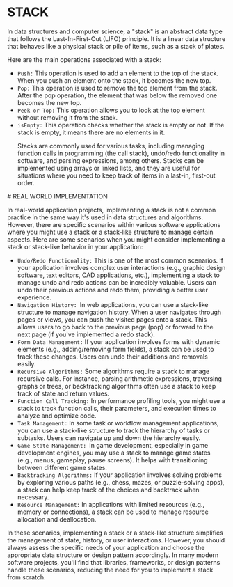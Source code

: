 # STACK
In data structures and computer science, a "stack" is an abstract data type that follows the Last-In-First-Out (LIFO) principle. It is a linear data structure that behaves like a physical stack or pile of items, such as a stack of plates.

Here are the main operations associated with a stack:
<ul>
<li><code>Push:</code> This operation is used to add an element to the top of the stack. When you push an element onto the stack, it becomes the new top.
</li>
<li>
<code>Pop:</code> This operation is used to remove the top element from the stack. After the pop operation, the element that was below the removed one becomes the new top.
</li>
<li>
<code>Peek or Top:</code> This operation allows you to look at the top element without removing it from the stack.
</li>
<li>
<code>isEmpty:</code> This operation checks whether the stack is empty or not. If the stack is empty, it means there are no elements in it.
</li>

Stacks are commonly used for various tasks, including managing function calls in programming (the call stack), undo/redo functionality in software, and parsing expressions, among others. Stacks can be implemented using arrays or linked lists, and they are useful for situations where you need to keep track of items in a last-in, first-out order.
</ul>
# REAL WORLD IMPLEMENTATION

In real-world application projects, implementing a stack is not a common practice in the same way it's used in data structures and algorithms. However, there are specific scenarios within various software applications where you might use a stack or a stack-like structure to manage certain aspects. Here are some scenarios when you might consider implementing a stack or stack-like behavior in your application:
<ul>
<li><code>Undo/Redo Functionality:</code> This is one of the most common scenarios. If your application involves complex user interactions (e.g., graphic design software, text editors, CAD applications, etc.), implementing a stack to manage undo and redo actions can be incredibly valuable. Users can undo their previous actions and redo them, providing a better user experience.
</li>
<li>
<code>Navigation History: </code>In web applications, you can use a stack-like structure to manage navigation history. When a user navigates through pages or views, you can push the visited pages onto a stack. This allows users to go back to the previous page (pop) or forward to the next page (if you've implemented a redo stack).
</li>

<li>
<code>Form Data Management:</code> If your application involves forms with dynamic elements (e.g., adding/removing form fields), a stack can be used to track these changes. Users can undo their additions and removals easily.
</li>

<li>
<code>Recursive Algorithms:</code> Some algorithms require a stack to manage recursive calls. For instance, parsing arithmetic expressions, traversing graphs or trees, or backtracking algorithms often use a stack to keep track of state and return values.
</li>

<li>
<code>Function Call Tracking:</code> In performance profiling tools, you might use a stack to track function calls, their parameters, and execution times to analyze and optimize code.
</li>

<li>
<code>Task Management:</code> In some task or workflow management applications, you can use a stack-like structure to track the hierarchy of tasks or subtasks. Users can navigate up and down the hierarchy easily.
</li>

<li>
<code>Game State Management: </code>In game development, especially in game development engines, you may use a stack to manage game states (e.g., menus, gameplay, pause screens). It helps with transitioning between different game states.
</li>

<li>
<code>Backtracking Algorithms:</code> If your application involves solving problems by exploring various paths (e.g., chess, mazes, or puzzle-solving apps), a stack can help keep track of the choices and backtrack when necessary.
</li>

<li>
<code>Resource Management:</code> In applications with limited resources (e.g., memory or connections), a stack can be used to manage resource allocation and deallocation.
</li>
</ul>
In these scenarios, implementing a stack or a stack-like structure simplifies the management of state, history, or user interactions. However, you should always assess the specific needs of your application and choose the appropriate data structure or design pattern accordingly. In many modern software projects, you'll find that libraries, frameworks, or design patterns handle these scenarios, reducing the need for you to implement a stack from scratch.
